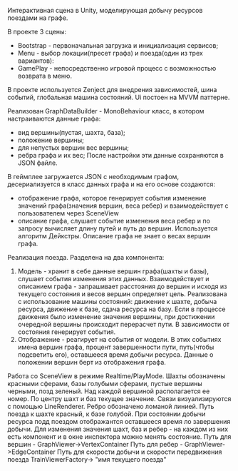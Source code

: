 Интерактивная сцена в Unity, моделирующая добычу ресурсов поездами на графе.

В проекте 3 сцены:
- Bootstrap - первоначальная загрузка и инициализация сервисов;
- Menu - выбор локации(пресет графа) и поезда(один из трех вариантов):
- GamePlay - непосредственно игровой процесс с возможностью возврата в меню.

В проекте используется Zenject для внедрения зависимостей, шина событий, глобальная машина состояний.
Ui постоен на MVVM паттерне.

Реализован GraphDataBuilder - MonoBehaviour класс, в котором настраиваются данные графа:
- вид вершины(пустая, шахта, база);
- положение вершины;
- для непустых вершин вес вершины;
- ребра графа и их вес;
После настройки эти данные сохраняются в JSON файле.

В геймплее загружается JSON с необходимым графом, десериализуется в класс данных графа и на его основе создаются:
- отображение графа, которое генерирует события изменение значений графа(значения вершин, веса ребер)
  и взаимодействует с пользователем через SceneView
- описание графа, слушает событие изменения веса ребер и по запросу вычисляет длину путей и путь до вершин. Используется алгоритм Дейкстры.
Описание графа не знает о весах вершин графа.

Реализация поезда.
Разделена на два компонента:
 1. Модель - хранит в себе данные вершин графа(шахты и базы), слушает события изменения этих данных.
  Взаимодействует и описанием графа - запрашивает расстояния до вершин и исходя из текущего состояния и весов вершин определяет цель.
  Реализована с использование машины состояний: движение к шахте, добыча ресурса, движение к базе, сдача ресурса на базу.
  Если в процессе движения было изменение значения вершины, при достижении очередной вершины происходит перерасчет пути. 
  В зависимости от состояния генерирует события.
3. Отображение - реагирует на события от модели.
  В этих событиях имена вершин графа, процент завершенности пути, путь(чтобы подсветить его), оставшееся время добычи ресурса.
  Данные о положении вершин берт из отображения графа.

Работа со SceneView в режиме Realtime/PlayMode.
Шахты обозначены красными сферами, базы голубыми сферами, пустые вершины черными, позд зеленый.
Над каждой вершиной располагается ее номер. По центру шахт и баз текущее значение.
Связи визуализируются с помощью LineRenderer. Ребро обозначено ломаной линией. Путь поезда к шахте красный, к базе голубой.
При состоянии добычи ресурса подд поездом отображантся оставшееся время ло завершения добычи.
Для изменения значения шахт, баз и ребер - на каждом из них есть компонент и в окне инспектора можно менять состояние.
Путь для вершин - GraphViewer->VertexContainer
Путь для ребер - GraphViewer->EdgeContainer
Путь для скорости добычи и скорости передвижения поезда TrainViewerFactory-> "имя текущего поезда"

